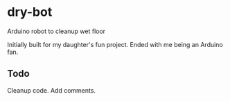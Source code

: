 # dry-bot
Arduino robot to cleanup wet floor

Initially built for my daughter's fun project. Ended with me being an Arduino fan.

## Todo
Cleanup code.
Add comments.
